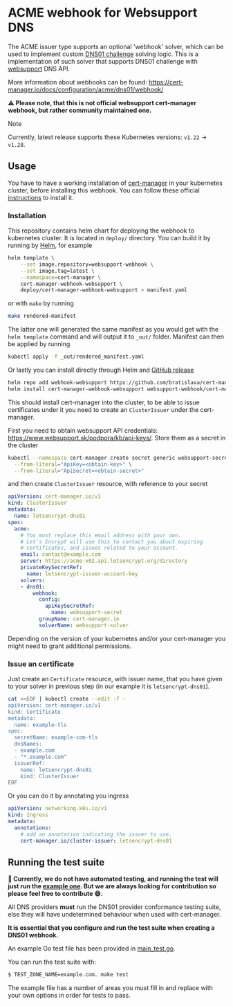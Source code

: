# ACME webhook for Websupport DNS

The ACME issuer type supports an optional 'webhook' solver, which can be used to implement custom [DNS01 challenge](https://letsencrypt.org/docs/challenge-types/#dns-01-challenge) solving logic. This is a implementation of such solver that supports DNS01 challenge with [websupport](https://www.websupport.sk/) DNS API.

More information about webhooks can be found: https://cert-manager.io/docs/configuration/acme/dns01/webhook/

**:warning: Please note, that this is not official websupport cert-manager webhook, but rather community maintained one.**

> [!NOTE]
> Currently, latest release supports these Kubernetes versions: `v1.22` → `v1.28`.

## Usage

You have to have a working installation of [cert-manager](https://cert-manager.io/) in your kubernetes cluster, before installing this webhook. You can follow these official [instructions](https://cert-manager.io/docs/installation/) to install it.

### Installation

This repository contains helm chart for deploying the webhook to kubernetes cluster. It is located in `deploy/` directory. You can build it by running by [Helm](https://helm.sh/), for example

```sh
helm template \
    --set image.repository=websupport-webhook \
    --set image.tag=latest \
    --namespace=cert-manager \
    cert-manager-webhook-websupport \
    deploy/cert-manager-webhook-websupport > manifest.yaml
```

or with `make` by running 

```sh
make rendered-manifest
```

The latter one will generated the same manifest as you would get with the `helm template` command and will output it to  `_out/` folder. Manifest can then be applied by running

```sh
kubectl apply -f _out/rendered_manifest.yaml
```

Or lastly you can install directly through Helm and [GitHub release](https://github.com/bratislava/cert-manager-webhook-websupport/releases)

```sh
helm repo add webhook-websupport https://github.com/bratislava/cert-manager-webhook-websupport/releases/download/<release-name>/
helm install cert-manager-webhook-websupport websupport-webhook/cert-manager-webhook-websupport  
```

This should install cert-manager into the cluster, to be able to issue certificates under it you need to create an `ClusterIssuer` under the cert-manager.

First you need to obtain websupport API credentials: https://www.websupport.sk/podpora/kb/api-keys/. Store them as a secret in the cluster

```sh
kubectl --namespace cert-manager create secret generic websupport-secret \
  --from-literal="ApiKey=<obtain-key>" \
  --from-literal="ApiSecret=<obtain-secret>"
```

and then create `ClusterIssuer` resource, with reference to your secret

```yaml
apiVersion: cert-manager.io/v1
kind: ClusterIssuer
metadata:
  name: letsencrypt-dns01
spec:
  acme:
    # You must replace this email address with your own.
    # Let's Encrypt will use this to contact you about expiring
    # certificates, and issues related to your account.
    email: contact@example.com
    server: https://acme-v02.api.letsencrypt.org/directory
    privateKeySecretRef:
      name: letsencrypt-issuer-account-key
    solvers:
    - dns01:
        webhook:
          config:
            apiKeySecretRef:
              name: websupport-secret
          groupName: cert-manager.io
          solverName: websupport-solver
```

Depending on the version of your kubernetes and/or your cert-manager you might need to grant additional permissions.

### Issue an certificate

Just create an `Certificate` resource, with issuer name, that you have given to your solver in previous step (in our example it is `letsencrypt-dns01`).

```sh
cat <<EOF | kubectl create --edit -f -
apiVersion: cert-manager.io/v1
kind: Certificate
metadata:
  name: example-tls
spec:
  secretName: example-com-tls
  dnsNames:
  - example.com
  - "*.example.com"
  issuerRef:
    name: letsencrypt-dns01
    kind: ClusterIssuer
EOF
```

Or you can do it by annotating you ingress

```yaml
apiVersion: networking.k8s.io/v1
kind: Ingress
metadata:
  annotations:
    # add an annotation indicating the issuer to use.
    cert-manager.io/cluster-issuer: letsencrypt-dns01
```

## Running the test suite

**:orange_book: Currently, we do not have automated testing, and running the test will just run the [example one](https://github.com/cert-manager/webhook-example). But we are always looking for contribution so please feel free to contribute :smile:.**

All DNS providers **must** run the DNS01 provider conformance testing suite,
else they will have undetermined behaviour when used with cert-manager.

**It is essential that you configure and run the test suite when creating a
DNS01 webhook.**

An example Go test file has been provided in [main_test.go](https://github.com/cert-manager/webhook-example/blob/master/main_test.go).

You can run the test suite with:

```bash
$ TEST_ZONE_NAME=example.com. make test
```

The example file has a number of areas you must fill in and replace with your
own options in order for tests to pass.
